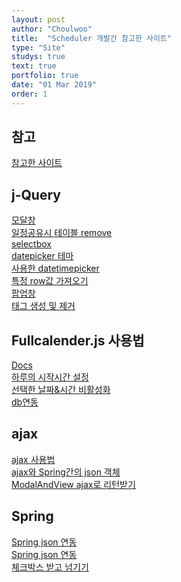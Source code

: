 ```yaml
---
layout: post
author: "Choulwoo"
title:  "Scheduler 개발간 참고한 사이트"
type: "Site"
studys: true
text: true
portfolio: true
date: "01 Mar 2019"
order: 1
---
```


## 참고
[참고한 사이트](https://github.com/Sujin1135/scheduler)

## j-Query
[모달창](https://zetawiki.com/wiki/JQuery_%EB%AA%A8%EB%8B%AC_%EB%8B%A4%EC%9D%B4%EC%96%BC%EB%A1%9C%EA%B7%B8)<br>
[일정공유시 테이블 remove](https://www.codingfactory.net/10268)<br>
[selectbox](https://dgoh.tistory.com/70)<br>
[datepicker 테마](http://rwdb.kr/datepicker/)<br>
[사용한 datetimepicker](https://xdsoft.net/jqplugins/datetimepicker/)<br>
[특정 row값 가져오기](https://all-record.tistory.com/172)<br>
[팝업창](http://develop.sunshiny.co.kr/718)<br>
[태그 생성 및 제거](https://www.zerocho.com/category/jQuery/post/57ae9d8d5abdd01500840008)<br>

## Fullcalender.js 사용법
[Docs](https://fullcalendar.io/docs)<br>
[하루의 시작시간 설정](https://stackoverrun.com/ko/q/11157600)<br>
[선택한 날짜&시간 비활성화](https://stackoverrun.com/ko/q/11116832)<br>
[db연동](https://m.blog.naver.com/PostView.nhn?blogId=ppogry3&logNo=221142329338&proxyReferer=https%3A%2F%2Fwww.google.com%2F)<br>

## ajax
[ajax 사용법](https://annotations.tistory.com/43)<br>
[ajax와 Spring간의 json 객체](https://babolsk.tistory.com/1067)<br>
[ModalAndView ajax로 리턴받기](https://m.blog.naver.com/PostView.nhn?blogId=borntoyou&logNo=220050285605&proxyReferer=https%3A%2F%2Fwww.google.com%2F)<br>

## Spring
[Spring json 연동](https://yookeun.github.io/java/2014/11/21/spring-json/)<br>
[Spring json 연동](https://m.blog.naver.com/duco777/220711860212)<br>
[체크박스 받고 넘기기](https://m.blog.naver.com/PostView.nhn?blogId=genesis1343&logNo=220484120985&proxyReferer=https%3A%2F%2Fwww.google.com%2F)<br>
